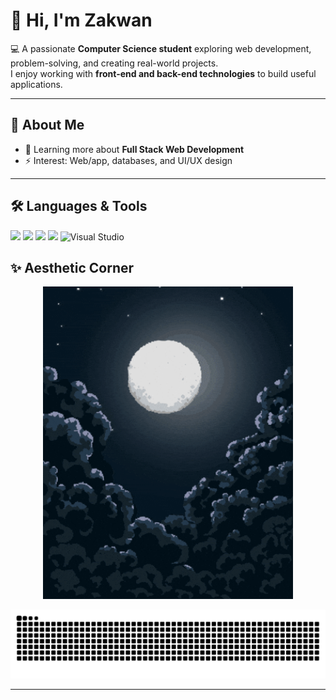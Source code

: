 # 👋 Hi, I'm Zakwan

💻 A passionate **Computer Science student** exploring web development, problem-solving, and creating real-world projects.  
I enjoy working with **front-end and back-end technologies** to build useful applications.  

---

## 🚀 About Me  
- 🌱 Learning more about **Full Stack Web Development**  
- ⚡ Interest: Web/app, databases, and UI/UX design  

---

## 🛠️ Languages & Tools
<p>
  <!-- Languages -->
  <img src="https://skillicons.dev/icons?i=html,css,php,js" height="40" />
  
  <!-- Database -->
  <img src="https://skillicons.dev/icons?i=mysql" height="40" />
  
  <!-- Version Control -->
  <img src="https://skillicons.dev/icons?i=git,github" height="40" />
  
  <!-- Editors / IDEs -->
  <img src="https://skillicons.dev/icons?i=vscode" height="40" />
  <img src="https://cdn.jsdelivr.net/gh/devicons/devicon/icons/visualstudio/visualstudio-plain.svg" height="40" alt="Visual Studio"/>

 <!-- GIF -->
 ## ✨ Aesthetic Corner
<p align="center">
  <img src="https://raw.githubusercontent.com/AmdZakwan/AmdZakwan/main/assets/zenitsu.gif" width="400" alt="Lo-fi anime studying" />
</p>

<p align="center">
  <img src="https://raw.githubusercontent.com/AmdZakwan/AmdZakwan/output/github-snake.svg" alt="Snake animation" />
</p>

---

<!--
## 📊 GitHub Stats 
<p align="center">
  <img src="https://streak-stats.demolab.com?user=AmdZakwan&theme=tokyonight" height="150"/>
</p>

---

<!--
<p align="center">
  <img src="https://github-readme-stats.vercel.app/api?username=AmdZakwan&show_icons=true&theme=tokyonight" height="150"/>
  <img src="https://github-readme-stats.vercel.app/api/top-langs/?username=AmdZakwan&layout=compact&theme=tokyonight" height="150"/>
</p>

<!--
## 🌐 Connect with Me
<p>
  <a href="https://github.com/zak123"><img src="https://skillicons.dev/icons?i=github" height="40"/></a>
  <a href="https://linkedin.com/in/your-linkedin"><img src="https://skillicons.dev/icons?i=linkedin" height="40"/></a>
</p>
-->

